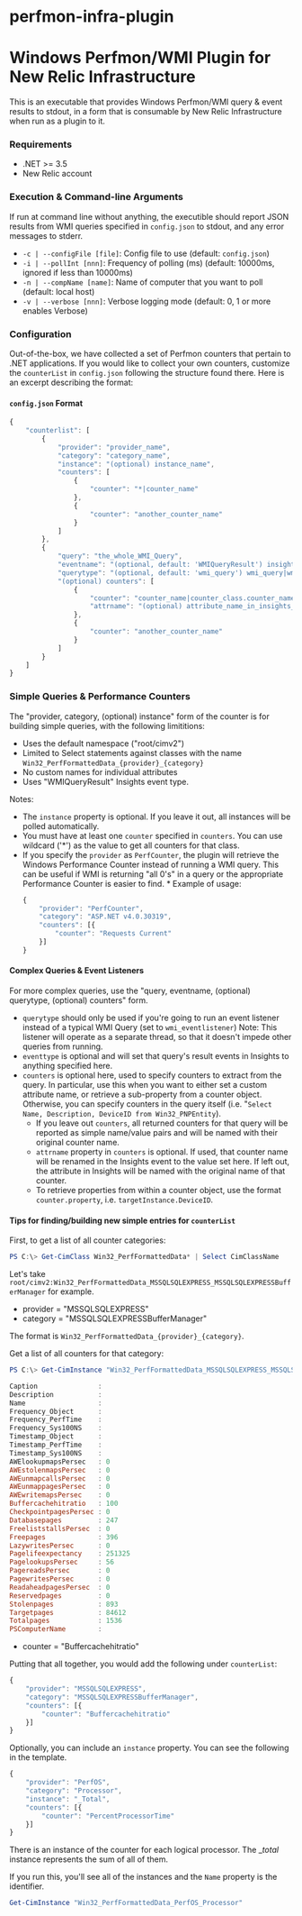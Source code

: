 # perfmon-infra-plugin

Windows Perfmon/WMI Plugin for New Relic Infrastructure
=======================================================

This is an executable that provides Windows Perfmon/WMI query & event results to stdout, in a form that is consumable by New Relic Infrastructure when run as a plugin to it.

### Requirements

* .NET >= 3.5
* New Relic account

### Execution & Command-line Arguments

If run at command line without anything, the executible should report JSON results from WMI queries specified in `config.json` to stdout, and any error messages to stderr.

* `-c | --configFile [file]`: Config file to use (default: `config.json`)
* `-i | --pollInt [nnn]`: Frequency of polling (ms) (default: 10000ms, ignored if less than 10000ms)
* `-n | --compName [name]`: Name of computer that you want to poll (default: local host)
* `-v | --verbose [nnn]`: Verbose logging mode (default: 0, 1 or more enables Verbose)

### Configuration

Out-of-the-box, we have collected a set of Perfmon counters that pertain to .NET applications. If you would like to collect your own counters, customize the `counterList` in `config.json` following the structure found there. Here is an excerpt describing the format:

#### `config.json` Format

```javascript
{
	"counterlist": [
		{
			"provider": "provider_name",
			"category": "category_name",
			"instance": "(optional) instance_name",
			"counters": [
				{
            		"counter": "*|counter_name"
        		},
        		{
        			"counter": "another_counter_name"
        		}
            ]
		},
		{
			"query": "the_whole_WMI_Query",
			"eventname": "(optional, default: 'WMIQueryResult') insights_event_name",
			"querytype": "(optional, default: 'wmi_query') wmi_query|wmi_eventlistener",
			"(optional) counters": [
				{
            		"counter": "counter_name|counter_class.counter_name",
            		"attrname": "(optional) attribute_name_in_insights_event"
        		},
        		{
        			"counter": "another_counter_name"
        		}
        	]
		}
	]
}
```

### Simple Queries & Performance Counters

The "provider, category, (optional) instance" form of the counter is for building simple queries, with the following limititions:
  * Uses the default namespace ("root/cimv2")
  * Limited to Select statements against classes with the name `Win32_PerfFormattedData_{provider}_{category}`
  * No custom names for individual attributes
  * Uses "WMIQueryResult" Insights event type.

Notes:
  * The `instance` property is optional. If you leave it out, all instances will be polled automatically.
  * You must have at least one `counter` specified in `counters`. You can use wildcard ('*') as the value to get all counters for that class.
  * If you specify the `provider` as `PerfCounter`, the plugin will retrieve the Windows Performance Counter instead of running a WMI query. This can be useful if WMI is returning "all 0's" in a query or the appropriate Performance Counter is easier to find.   * Example of usage: 
    ```javascript
    {
        "provider": "PerfCounter",
        "category": "ASP.NET v4.0.30319",
        "counters": [{
            "counter": "Requests Current"
        }]
    }
    ```

#### Complex Queries & Event Listeners

For more complex queries, use the "query, eventname, (optional) querytype, (optional) counters" form.
* `querytype` should only be used if you're going to run an event listener instead of a typical WMI Query (set to `wmi_eventlistener`) Note: This listener will operate as a separate thread, so that it doesn't impede other queries from running.
* `eventtype` is optional and will set that query's result events in Insights to anything specified here.
* `counters` is optional here, used to specify counters to extract from the query. In particular, use this when you want to either set a custom attribute name, or retrieve a sub-property from a counter object. Otherwise, you can specify counters in the query itself (i.e. "`Select Name, Description, DeviceID from Win32_PNPEntity`).
  * If you leave out `counters`, all returned counters for that query will be reported as simple name/value pairs and will be named with their original counter name.
  * `attrname` property in `counters` is optional. If used, that counter name will be renamed in the Insights event to the value set here. If left out, the attribute in Insights will be named with the original name of that counter.
  * To retrieve properties from within a counter object, use the format `counter.property`, i.e. `targetInstance.DeviceID`.

#### Tips for finding/building new simple entries for `counterList`

First, to get a list of all counter categories:

```powershell
PS C:\> Get-CimClass Win32_PerfFormattedData* | Select CimClassName
```

Let's take `root/cimv2:Win32_PerfFormattedData_MSSQLSQLEXPRESS_MSSQLSQLEXPRESSBufferManager` for example.

* provider = "MSSQLSQLEXPRESS"
* category = "MSSQLSQLEXPRESSBufferManager"

The format is `Win32_PerfFormattedData_{provider}_{category}`.

Get a list of all counters for that category:

```powershell
PS C:\> Get-CimInstance "Win32_PerfFormattedData_MSSQLSQLEXPRESS_MSSQLSQLEXPRESSBufferManager"

Caption               :
Description           :
Name                  :
Frequency_Object      :
Frequency_PerfTime    :
Frequency_Sys100NS    :
Timestamp_Object      :
Timestamp_PerfTime    :
Timestamp_Sys100NS    :
AWElookupmapsPersec   : 0
AWEstolenmapsPersec   : 0
AWEunmapcallsPersec   : 0
AWEunmappagesPersec   : 0
AWEwritemapsPersec    : 0
Buffercachehitratio   : 100
CheckpointpagesPersec : 0
Databasepages         : 247
FreeliststallsPersec  : 0
Freepages             : 396
LazywritesPersec      : 0
Pagelifeexpectancy    : 251325
PagelookupsPersec     : 56
PagereadsPersec       : 0
PagewritesPersec      : 0
ReadaheadpagesPersec  : 0
Reservedpages         : 0
Stolenpages           : 893
Targetpages           : 84612
Totalpages            : 1536
PSComputerName        :
```

* counter = "Buffercachehitratio"

Putting that all together, you would add the following under `counterList`:

```javascript
{
	"provider": "MSSQLSQLEXPRESS",
	"category": "MSSQLSQLEXPRESSBufferManager",
	"counters": [{
		"counter": "Buffercachehitratio"
	}]
}
```

Optionally, you can include an `instance` property. You can see the following in the template.

```javascript
{
	"provider": "PerfOS",
	"category": "Processor",
	"instance": "_Total",
	"counters": [{
		"counter": "PercentProcessorTime"
	}]
}
```
There is an instance of the counter for each logical processor. The __total_ instance represents the sum of all of them.

If you run this, you'll see all of the instances and the `Name` property is the identifier.
```powershell
Get-CimInstance "Win32_PerfFormattedData_PerfOS_Processor"
```
